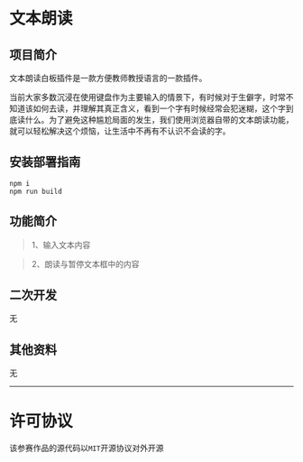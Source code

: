 # 文本朗读

## 项目简介
文本朗读白板插件是一款方便教师教授语言的一款插件。

当前大家多数沉浸在使用键盘作为主要输入的情景下，有时候对于生僻字，时常不知道该如何去读，并理解其真正含义，看到一个字有时候经常会犯迷糊，这个字到底读什么。为了避免这种尴尬局面的发生，我们使用浏览器自带的文本朗读功能，就可以轻松解决这个烦恼，让生活中不再有不认识不会读的字。


## 安装部署指南

```shell
npm i
npm run build
```


## 功能简介
> 1、输入文本内容

> 2、朗读与暂停文本框中的内容


## 二次开发
无


## 其他资料
无

---
# 许可协议

该参赛作品的源代码以`MIT`开源协议对外开源